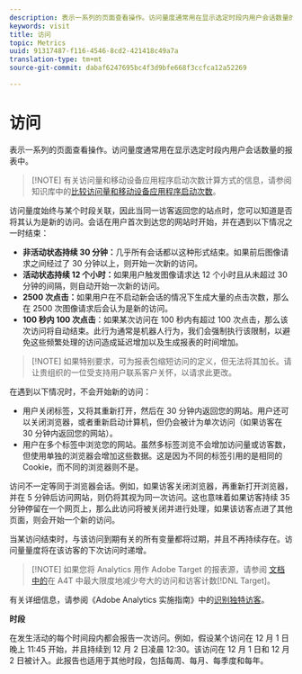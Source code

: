 ```yaml
---
description: 表示一系列的页面查看操作。访问量度通常用在显示选定时段内用户会话数量的报表中。
keywords: visit
title: 访问
topic: Metrics
uuid: 91317487-f116-4546-8cd2-421418c49a7a
translation-type: tm+mt
source-git-commit: dabaf6247695bc4f3d9bfe668f3ccfca12a52269

---
```



# 访问

表示一系列的页面查看操作。访问量度通常用在显示选定时段内用户会话数量的报表中。

>[!NOTE] 有关访问量和移动设备应用程序启动次数计算方式的信息，请参阅知识库中的[比较访问量和移动设备应用程序启动次数](https://helpx.adobe.com/cn/analytics/kb/compare-visits-and-mobile-app-launches.html)。

访问量度始终与某个时段关联，因此当同一访客返回您的站点时，您可以知道是否将其认为是新的访问。会话在用户首次到达您的网站时开始，并在遇到以下情况之一时结束：

* **非活动状态持续 30 分钟：**&#x200B;几乎所有会话都以这种形式结束。如果前后图像请求之间经过了 30 分钟以上，则开始一次新的访问。
* **活动状态持续 12 个小时：**&#x200B;如果用户触发图像请求达 12 个小时且从未超过 30 分钟的间隔，则自动开始一次新的访问。
* **2500 次点击：**&#x200B;如果用户在不启动新会话的情况下生成大量的点击次数，那么在 2500 次图像请求后会认为是新的访问。
* **100 秒内 100 次点击**：如果某次访问在 100 秒内有超过 100 次点击，那么该次访问将自动结束。此行为通常是机器人行为，我们会强制执行该限制，以避免这些频繁处理的访问造成延迟增加以及生成报表的时间增加。

>[!NOTE] 如果特别要求，可为报表包缩短访问的定义，但无法将其加长。请让贵组织的一位受支持用户联系客户关怀，以请求此更改。

在遇到以下情况时，不会开始新的访问：

* 用户关闭标签，又将其重新打开，然后在 30 分钟内返回您的网站。用户还可以关闭浏览器，或者重新启动计算机，但仍会被计为单次访问（如果访客在 30 分钟内返回您的网站）。
* 用户在多个标签中浏览您的网站。虽然多标签浏览不会增加访问量或访客数，但使用单独的浏览器会增加这些数据。这是因为不同的标签引用的是相同的 Cookie，而不同的浏览器则不是。

访问不一定等同于浏览器会话。例如，如果访客关闭浏览器，再重新打开浏览器，并在 5 分钟后访问网站，则仍将其视为同一次访问。这也意味着如果访客持续 35 分钟停留在一个网页上，那么此访问将被关闭并进行处理，如果该访客点进了其他页面，则会开始一个新的访问。

当某访问结束时，与该访问到期有关的所有变量都将过期，并且不再持续存在。访问量量度将在该访客的下次访问时递增。

>[!NOTE] 如果您将 Analytics 用作 Adobe Target 的报表源，请参阅 [ 文档中的](https://marketing.adobe.com/resources/help/zh_CN/target/a4t/minimizing-inflated-visit-and-visitor-counts-a4t.html)在 A4T 中最大限度地减少夸大的访问和访客计数[!DNL Target]。

有关详细信息，请参阅《Adobe Analytics 实施指南》中的[识别独特访客](https://marketing.adobe.com/resources/help/zh_CN/sc/implement/visid_overview.html)。

**时段**

在发生活动的每个时间段内都会报告一次访问。例如，假设某个访问在 12 月 1 日晚上 11:45 开始，并且持续到 12 月 2 日凌晨 12:30。该访问在 12 月 1 日和 12 月 2 日被计入。此报告也适用于其他时段，包括每周、每月、每季度和每年。
